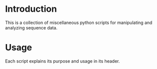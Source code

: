 Introduction
===========

This is a collection of miscellaneous python scripts for manipulating and analyzing sequence data.

Usage
============

Each script explains its purpose and usage in its header.
